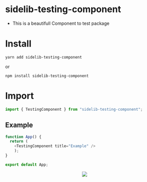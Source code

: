 # sidelib-testing-component

* This is a beautifull Component to test package

# Install
```shell
yarn add sidelib-testing-component
```
or
```shell
npm install sidelib-testing-component
```

# Import
```js
import { TestingComponent } from "sidelib-testing-component";
```
## Example
```js
function App() {
  return (
    <TestingComponent title="Example" />
    );
}

export default App;
```
<div align="center">
  <img src="https://user-images.githubusercontent.com/81385265/219652732-59008357-efa1-44f5-a068-033d481ad979.png" >
</div>
